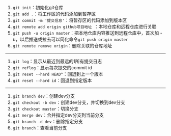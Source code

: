 1. `git init`：初始化git仓库
2. `git add .`：将工作区的代码添加到暂存区
3. `git commit -m '提交信息'`：将暂存区的代码添加到版本区
4. `git remote add origin github项目地址 `：本地仓库和远程仓库进行关联
5. `git push -u origin master`：把本地仓库内容推送到远程仓库中，首次加 -u，以后推送或拉去可以简化命令`git push origin master`
6. `git remote remove origin`：删除关联的仓库地址

_________

1. `git log`：显示从最近到最远的1所有提交日志
2. `git reflog`：显示每次提交的commit id
3. `git reset --hard HEAD^`：回退到上一个版本
4. `git reset --hard id`：回退到指定版本

____________

1. `git branch dev`：创建dev分支
2. `git checkout -b dev`：创建dev分支，并切换到dev分支
3. `git checkout master`：切换分支
4. `git merge dev`：合并指定dev分支到当前分支
5. `git branch -d dev`：删除指定分支
6. `git branch`：查看当前分支

